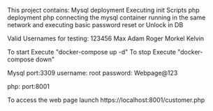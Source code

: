 This project contains:
	Mysql deployment
	Executing init Scripts
	php deployment
	php connecting the mysql container running in the same network and executing basic password reset or Unlock in DB
	
Valid Usernames for testing:
	123456
	Max
	Adam
	Roger
	Morkel
	Kelvin

To start Execute "docker-compose up -d"
To stop Execute "docker-compose down"

Mysql 
	port:3309
	username: root
	password: Webpage@123

php:
	port:8001
	
To access the web page launch https://localhost:8001/customer.php